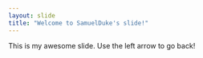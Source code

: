 ```yaml
---
layout: slide
title: "Welcome to SamuelDuke's slide!"
---
```

This is my awesome slide.
Use the left arrow to go back!

